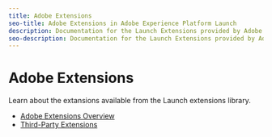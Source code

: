 ```yaml
---
title: Adobe Extensions
seo-title: Adobe Extensions in Adobe Experience Platform Launch
description: Documentation for the Launch Extensions provided by Adobe solutions.
seo-description: Documentation for the Launch Extensions provided by Adobe solutions.
---
```


# Adobe Extensions

Learn about the extansions available from the Launch extensions library.

* [Adobe Extensions Overview](/help/extension-reference/web/overview.md)
* [Third-Party Extensions](/help/extension-reference/3rd-party-extensions.md)
